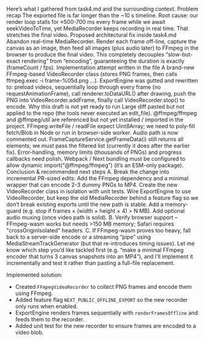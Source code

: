 Here’s what I gathered from task4.md and the surrounding context.
Problem recap
The exported file is far longer than the ~10 s timeline.
Root cause: our render loop stalls for ≈500-700 ms every frame while we await seekVideoToTime, yet MediaRecorder keeps recording in real time. That stretches the final video.
Proposed architectural fix inside task4.md
Abandon real-time MediaRecorder.
Render each frame off-line, capture the canvas as an image, then feed all images (plus audio later) to FFmpeg in the browser to produce the final video.
This completely decouples “slow-but-exact rendering” from “encoding”, guaranteeing the duration is exactly (frameCount / fps).
Implementation attempt written in the file
A brand-new FFmpeg-based VideoRecorder class (stores PNG frames, then calls ffmpeg.exec -i frame-%05d.png …).
ExportEngine was gutted and rewritten to:
preload videos,
sequentially loop through every frame (no requestAnimationFrame),
call renderer.toDataURL() after drawing,
push the PNG into VideoRecorder.addFrame,
finally call VideoRecorder.stop() to encode.
Why this draft is not yet ready to run
Large diff pasted but not applied to the repo (the tools never executed an edit_file).
@ffmpeg/ffmpeg and @ffmpeg/util are referenced but not yet installed / imported in the project.
FFmpeg.writeFile / readFile expect Uint8Array; we need to poly-fill fetch/Blob in Node or run in browser-side worker.
Audio path is now commented out.
FrameCaptureService.getFrameData(i) still returns all elements; we must pass the filtered list (currently it does after the earlier fix).
Error-handling, memory limits (thousands of PNGs) and progress callbacks need polish.
Webpack / Next bundling must be configured to allow dynamic import("@ffmpeg/ffmpeg") (it’s an ESM-only package).
Conclusion & recommended next steps
A. Break the change into incremental PR-sized edits:
Add the FFmpeg dependency and a minimal wrapper that can encode 2-3 dummy PNGs to MP4.
Create the new VideoRecorder class in isolation with unit tests.
Wire ExportEngine to use VideoRecorder, but keep the old MediaRecorder behind a feature flag so we don’t break existing exports until the new path is stable.
Add a memory-guard (e.g. stop if frames × (width × height × 4) > N MB).
Add optional audio muxing (once video path is solid).
B. Verify browser support – FFmpeg-wasm works but needs >150 MB memory; Safari requires "crossOriginIsolated" headers.
C. If FFmpeg-wasm proves too heavy, fall back to a server-side encode or a streaming “pipe” using MediaStreamTrackGenerator (but that re-introduces timing issues).
Let me know which step you’d like tackled first (e.g. “make a minimal FFmpeg encoder that turns 3 canvas snapshots into an MP4”), and I’ll implement it incrementally and test it rather than pasting a full-file replacement.

Implemented solution:
- Created `FFmpegVideoRecorder` to collect PNG frames and encode them using FFmpeg.
- Added feature flag `NEXT_PUBLIC_OFFLINE_EXPORT` so the new recorder only runs when enabled.
- ExportEngine renders frames sequentially with `renderFramesOffline` and feeds them to the recorder.
- Added unit test for the new recorder to ensure frames are encoded to a video blob.